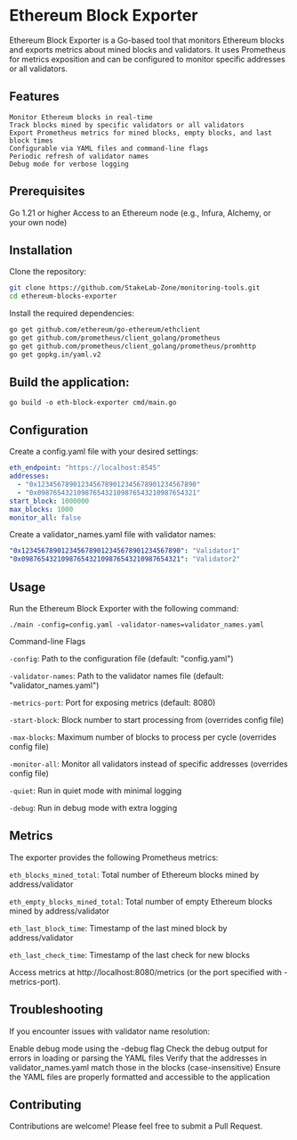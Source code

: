 # Ethereum Block Exporter

Ethereum Block Exporter is a Go-based tool that monitors Ethereum blocks and exports metrics about mined blocks and validators. It uses Prometheus for metrics exposition and can be configured to monitor specific addresses or all validators.

## Features

    Monitor Ethereum blocks in real-time
    Track blocks mined by specific validators or all validators
    Export Prometheus metrics for mined blocks, empty blocks, and last block times
    Configurable via YAML files and command-line flags
    Periodic refresh of validator names
    Debug mode for verbose logging

## Prerequisites

Go 1.21 or higher
Access to an Ethereum node (e.g., Infura, Alchemy, or your own node)

## Installation

Clone the repository:

```bash
git clone https://github.com/StakeLab-Zone/monitoring-tools.git
cd ethereum-blocks-exporter
```

Install the required dependencies:
```bash
go get github.com/ethereum/go-ethereum/ethclient
go get github.com/prometheus/client_golang/prometheus
go get github.com/prometheus/client_golang/prometheus/promhttp
go get gopkg.in/yaml.v2
```

## Build the application:

`go build -o eth-block-exporter cmd/main.go`

## Configuration

Create a config.yaml file with your desired settings:

```yaml
eth_endpoint: "https://localhost:8545"
addresses:
  - "0x1234567890123456789012345678901234567890"
  - "0x0987654321098765432109876543210987654321"
start_block: 1000000
max_blocks: 1000
monitor_all: false
```
Create a validator_names.yaml file with validator names:

```yaml
"0x1234567890123456789012345678901234567890": "Validator1"
"0x0987654321098765432109876543210987654321": "Validator2"
```

## Usage

Run the Ethereum Block Exporter with the following command:

`./main -config=config.yaml -validator-names=validator_names.yaml`

Command-line Flags

`-config`: Path to the configuration file (default: "config.yaml")

`-validator-names`: Path to the validator names file (default: "validator_names.yaml")

`-metrics-port`: Port for exposing metrics (default: 8080)

`-start-block`: Block number to start processing from (overrides config file)

`-max-blocks`: Maximum number of blocks to process per cycle (overrides config file)

`-monitor-all`: Monitor all validators instead of specific addresses (overrides config file)

`-quiet`: Run in quiet mode with minimal logging

`-debug`: Run in debug mode with extra logging

## Metrics

The exporter provides the following Prometheus metrics:

`eth_blocks_mined_total`: Total number of Ethereum blocks mined by address/validator

`eth_empty_blocks_mined_total`: Total number of empty Ethereum blocks mined by address/validator

`eth_last_block_time`: Timestamp of the last mined block by address/validator

`eth_last_check_time`: Timestamp of the last check for new blocks

Access metrics at http://localhost:8080/metrics (or the port specified with -metrics-port).

## Troubleshooting

If you encounter issues with validator name resolution:

Enable debug mode using the -debug flag
Check the debug output for errors in loading or parsing the YAML files
Verify that the addresses in validator_names.yaml match those in the blocks (case-insensitive)
Ensure the YAML files are properly formatted and accessible to the application

## Contributing

Contributions are welcome! Please feel free to submit a Pull Request.
